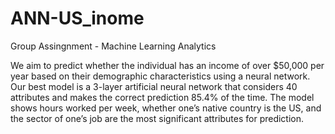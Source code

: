 # ANN-US_inome
Group Assingnment - Machine Learning Analytics

We aim to predict whether the individual has an income of over $50,000 per year based on their demographic characteristics using a neural network. Our best model is a 3-layer artificial neural network that considers 40 attributes and makes the correct prediction 85.4% of the time. The model shows hours worked per week, whether one’s native country is the US, and the sector of one’s job are the most significant attributes for prediction. 
